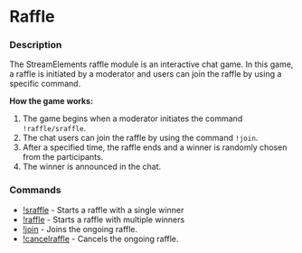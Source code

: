 # Raffle

### Description

The StreamElements raffle module is an interactive chat game. In this game, a raffle is initiated by a moderator and users can join the raffle by using a specific command.

**How the game works:**

1. The game begins when a moderator initiates the command `!raffle/sraffle`.
2. The chat users can join the raffle by using the command `!join`.
3. After a specified time, the raffle ends and a winner is randomly chosen from the participants.
4. The winner is announced in the chat.

### Commands

- [!sraffle](/chatbot/commands/default/sraffle) - Starts a raffle with a single winner
- [!raffle](/chatbot/commands/default/raffle) - Starts a raffle with multiple winners
- [!join](/chatbot/commands/default/join) - Joins the ongoing raffle.
- [!cancelraffle](/chatbot/commands/default/cancelraffle) - Cancels the ongoing raffle.
